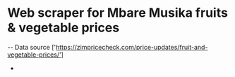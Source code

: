 # Web scraper for Mbare Musika fruits & vegetable prices

-- Data source ['https://zimpricecheck.com/price-updates/fruit-and-vegetable-prices/']

- 